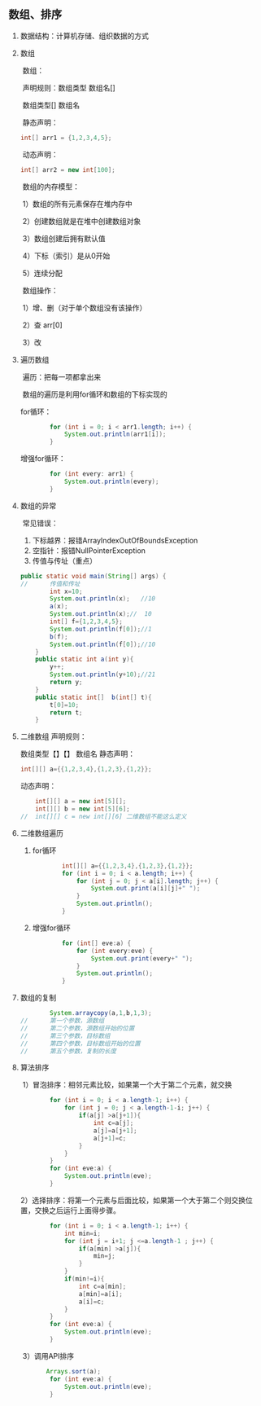 ## 数组、排序

 

1. 数据结构：计算机存储、组织数据的方式

2. 数组

   ​	数组：

   ​	声明规则：数组类型 数组名[]

   ​	         数组类型[] 数组名

   ​	    静态声明： 

   ```java
   int[] arr1 = {1,2,3,4,5};
   ```

   ​	    动态声明： 

   ```java
   int[] arr2 = new int[100];
   ```

   ​	数组的内存模型：

   ​	    1）数组的所有元素保存在堆内存中

   ​	    2）创建数组就是在堆中创建数组对象

   ​	    3）数组创建后拥有默认值

   ​	    4）下标（索引）是从0开始

   ​	    5）连续分配

   ​	数组操作：

   ​	    1）增、删（对于单个数组没有该操作）

   ​	    2）查 arr[0]

   ​	    3）改

3. 遍历数组

   ​	遍历：把每一项都拿出来

   ​	数组的遍历是利用for循环和数组的下标实现的

   for循环： 

   ```java
           for (int i = 0; i < arr1.length; i++) {
               System.out.println(arr1[i]);
           }
   ```

   增强for循环：
   
   ```java
           for (int every: arr1) {
               System.out.println(every);
           }
   ```
   
   

4. 数组的异常

   ​	常见错误：

   1. 下标越界：报错ArrayIndexOutOfBoundsException
   2. 空指针：报错NullPointerException
   3. 传值与传址（重点）
           

   ```java
   public static void main(String[] args) {
   //      传值和传址
           int x=10;
           System.out.println(x);   //10
           a(x);
           System.out.println(x);//  10
           int[] f={1,2,3,4,5};
           System.out.println(f[0]);//1
           b(f);
           System.out.println(f[0]);//10
       }
       public static int a(int y){
           y++;
           System.out.println(y+10);//21
           return y;
       }
       public static int[]  b(int[] t){
           t[0]=10;
           return t;
       }
   ```

5. 二维数组 
   声明规则：

   数组类型【】【】 数组名
   静态声明：

   ```java
   int[][] a={{1,2,3,4},{1,2,3},{1,2}};
   ```

   动态声明：

   ```java
       int[][] a = new int[5][];
       int[][] b = new int[5][6];
   //  int[][] c = new int[][6] 二维数组不能这么定义
   ```

6. 二维数组遍历

   1. for循环 

      ```java
              int[][] a={{1,2,3,4},{1,2,3},{1,2}};
              for (int i = 0; i < a.length; i++) {
                  for (int j = 0; j < a[i].length; j++) {
                      System.out.print(a[i][j]+" ");
                  }
                  System.out.println();
              }
      ```

   2. 增强for循环

      ```java
              for (int[] eve:a) {
                  for (int every:eve) {
                      System.out.print(every+" ");
                  }
                  System.out.println();
              }
      ```

7. 数组的复制 

   ```java
           System.arraycopy(a,1,b,1,3);
   //      第一个参数，源数组
   //      第二个参数，源数组开始的位置
   //      第三个参数，目标数组
   //      第四个参数，目标数组开始的位置
   //      第五个参数，复制的长度
   ```

8. 算法排序

   ​	    1）冒泡排序：相邻元素比较，如果第一个大于第二个元素，就交换 

   ```java
           for (int i = 0; i < a.length-1; i++) {
               for (int j = 0; j < a.length-1-i; j++) {
                   if(a[j] >a[j+1]){
                       int c=a[j];
                       a[j]=a[j+1];
                       a[j+1]=c;
                   }
               }
           }
           for (int eve:a) {
               System.out.println(eve);
           }
   ```

   ​	    2）选择排序：将第一个元素与后面比较，如果第一个大于第二个则交换位置，交换之后运行上面得步骤。 

   ```java
           for (int i = 0; i < a.length-1; i++) {
               int min=i;
               for (int j = i+1; j <=a.length-1 ; j++) {
                   if(a[min] >a[j]){
                       min=j;
                   }
               }
               if(min!=i){
                   int c=a[min];
                   a[min]=a[i];
                   a[i]=c;
               }
           }
           for (int eve:a) {
               System.out.println(eve);
           }
   ```

   ​	    3）调用API排序 

   ```java
          Arrays.sort(a);
           for (int eve:a) {
               System.out.println(eve);
           }
   ```



